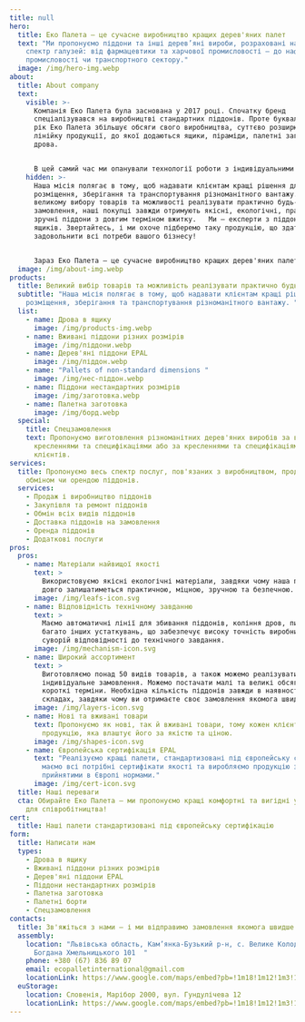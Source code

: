 ```yaml
---
title: null
hero:
  title: Еко Палета — це сучасне виробництво кращих дерев'яних палет
  text: "Ми пропонуємо піддони та інші дерев’яні вироби, розраховані на широкий
    спектр галузей: від фармацевтики та харчової промисловості — до нафтогазової
    промисловості чи транспортного сектору."
  image: /img/hero-img.webp
about:
  title: About company
  text:
    visible: >-
      Компанія Еко Палета була заснована у 2017 році. Спочатку бренд
      спеціалізувався на виробництві стандартних піддонів. Проте буквально за
      рік Еко Палета збільшує обсяги свого виробництва, суттєво розширюючи
      лінійку продукції, до якої додаються ящики, піраміди, палетні заготовки та
      дрова.


      В цей самий час ми опанували технології роботи з індивідуальними замовленнями на збивання піддонів нестандартних розмірів. Ще через рік, у 2019 р., наше підприємство отримало європейську ліцензію на виробництво піддонів EPAL.
    hidden: >-
      Наша місія полягає в тому, щоб надавати клієнтам кращі рішення для
      розміщення, зберігання та транспортування різноманітного вантажу. Завдяки
      великому вибору товарів та можливості реалізувати практично будь-яке
      замовлення, наші покупці завжди отримують якісні, екологічні, практичні та
      зручні піддони з довгим терміном вжитку.   Ми — експерти з піддонів і
      ящиків. Звертайтесь, і ми охоче підберемо таку продукцію, що здатна
      задовольнити всі потреби вашого бізнесу!


      Зараз Еко Палета — це сучасне виробництво кращих дерев'яних палет, стандартизованих під європейську сертифікацію.  Ми пропонуємо понад 50 видів нестандартних піддонів та інших дерев’яних виробів, розрахованих на широкий спектр галузей: від фармацевтики та харчової промисловості — до нафтогазової промисловості чи транспортного сектору.
  image: /img/about-img.webp
products:
  title: Великий вибір товарів та можливість реалізувати практично будь-яке замовлення
  subtitle: "Наша місія полягає в тому, щоб надавати клієнтам кращі рішення для
    розміщення, зберігання та транспортування різноманітного вантажу. "
  list:
    - name: Дрова в ящику
      image: /img/products-img.webp
    - name: Вживані піддони різних розмірів
      image: /img/піддони.webp
    - name: Дерев'яні піддони EPAL
      image: /img/піддон.webp
    - name: "Pallets of non-standard dimensions "
      image: /img/нес-піддон.webp
    - name: Піддони нестандартних розмірів
      image: /img/заготовка.webp
    - name: Палетна заготовка
      image: /img/борд.webp
  special:
    title: Спецзамовлення
    text: Пропонуємо виготовлення різноманітних дерев'яних виробів за власними
      кресленнями та специфікаціями або за кресленнями та специфікаціями наших
      клієнтів.
services:
  title: Пропонуємо весь спектр послуг, пов'язаних з виробництвом, продажем,
    обміном чи орендою піддонів.
  services:
    - Продаж і виробництво піддонів
    - Закупівля та ремонт піддонів
    - Обмін всіх видів піддонів
    - Доставка піддонів на замовлення
    - Оренда піддонів
    - Додаткові послуги
pros:
  pros:
    - name: Матеріали найвищої якості
      text: >
        Використовуємо якісні екологічні матеріали, завдяки чому наша продукція
        довго залишатиметься практичною, міцною, зручною та безпечною.
      image: /img/leafs-icon.svg
    - name: Відповідність технічному завданню
      text: >
        Маємо автоматичні лінії для збивання піддонів, коління дров, пилорами та
        багато інших устаткувань, що забезпечує високу точність виробництва у
        суворій відповідності до технічного завдання.
      image: /img/mechanism-icon.svg
    - name: Широкий ассортимент
      text: >
        Виготовляємо понад 50 видів товарів, а також можемо реалізувати
        індивідуальне замовлення. Можемо постачати малі та великі обсяги в
        короткі терміни. Необхідна кількість піддонів завжди в наявності на
        складах, завдяки чому ви отримаєте своє замовлення якомога швидше.
      image: /img/layers-icon.svg
    - name: Нові та вживані товари
      text: Пропонуємо як нові, так й вживані товари, тому кожен клієнт може підібрати
        продукцію, яка влаштує його за якістю та ціною.
      image: /img/shapes-icon.svg
    - name: Європейська сертифікація EPAL
      text: "Реалізуємо кращі палети, стандартизовані під європейську сертифікацію:
        маємо всі потрібні сертифікати якості та виробляємо продукцію згідно з
        прийнятими в Європі нормами."
      image: /img/cert-icon.svg
  title: Наші переваги
  cta: Обирайте Еко Палета — ми пропонуємо кращі комфортні та вигідні умови
    для співробітництва!
cert:
  title: Наші палети стандартизовані під європейську сертифікацію
form:
  title: Написати нам
  types:
    - Дрова в ящику
    - Вживані піддони різних розмірів
    - Дерев'яні піддони EPAL
    - Піддони нестандартних розмірів
    - Палетна заготовка
    - Палетні борти
    - Спецзамовлення
contacts:
  title: Зв'яжіться з нами — і ми відправимо замовлення якомога швидше!
  assembly:
    location: "Львівська область, Кам’янка-Бузький р-н, с. Велике Колодно, вул.
      Богдана Хмельницького 101  "
    phone: +380 (67) 836 89 07
    email: ecopalletinternational@gmail.com
    locationLink: https://www.google.com/maps/embed?pb=!1m18!1m12!1m3!1d2564.9143067351333!2d24.277662982750268!3d49.99421604332794!2m3!1f0!2f0!3f0!3m2!1i1024!2i768!4f13.1!3m3!1m2!1s0x473ace56df37893f%3A0xa79093f4a54544f5!2sSchool%20of%20Velyke%20Kolodno!5e0!3m2!1suk!2sua!4v1693070158395!5m2!1suk!2sua
  euStorage:
    location: Словенія, Марібор 2000, вул. Гундулічева 12
    locationLink: https://www.google.com/maps/embed?pb=!1m18!1m12!1m3!1d2743.7518396693945!2d15.669558776687664!3d46.55259566016454!2m3!1f0!2f0!3f0!3m2!1i1024!2i768!4f13.1!3m3!1m2!1s0x476f771770cbf365%3A0x2afd82719b7fc5aa!2zR3VuZHVsacSNZXZhIHVsaWNhIDEyLCAyMDAwIE1hcmlib3IsINCh0LvQvtCy0LXQvdGW0Y8!5e0!3m2!1suk!2sua!4v1693070311213!5m2!1suk!2sua
---
```

